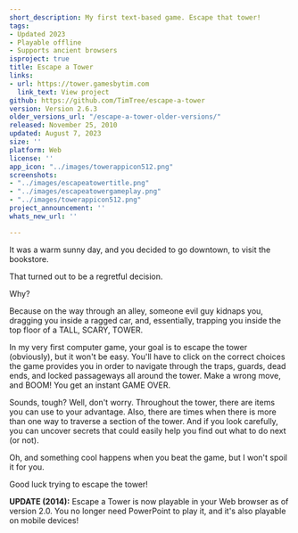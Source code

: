```yaml
---
short_description: My first text-based game. Escape that tower!
tags:
- Updated 2023
- Playable offline
- Supports ancient browsers
isproject: true
title: Escape a Tower
links:
- url: https://tower.gamesbytim.com
  link_text: View project
github: https://github.com/TimTree/escape-a-tower
version: Version 2.6.3
older_versions_url: "/escape-a-tower-older-versions/"
released: November 25, 2010
updated: August 7, 2023
size: ''
platform: Web
license: ''
app_icon: "../images/towerappicon512.png"
screenshots:
- "../images/escapeatowertitle.png"
- "../images/escapeatowergameplay.png"
- "../images/towerappicon512.png"
project_announcement: ''
whats_new_url: ''

---
```

It was a warm sunny day, and you decided to go downtown, to visit the bookstore.

That turned out to be a regretful decision.

Why?

Because on the way through an alley, someone evil guy kidnaps you, dragging you inside a ragged car, and, essentially, trapping you inside the top floor of a TALL, SCARY, TOWER.

In my very first computer game, your goal is to escape the tower (obviously), but it won't be easy. You'll have to click on the correct choices the game provides you in order to navigate through the traps, guards, dead ends, and locked passageways all around the tower. Make a wrong move, and BOOM! You get an instant GAME OVER.

Sounds, tough? Well, don't worry. Throughout the tower, there are items you can use to your advantage. Also, there are times when there is more than one way to traverse a section of the tower. And if you look carefully, you can uncover secrets that could easily help you find out what to do next (or not).

Oh, and something cool happens when you beat the game, but I won't spoil it for you.

Good luck trying to escape the tower!

**UPDATE (2014):** Escape a Tower is now playable in your Web browser as of version 2.0. You no longer need PowerPoint to play it, and it's also playable on mobile devices!